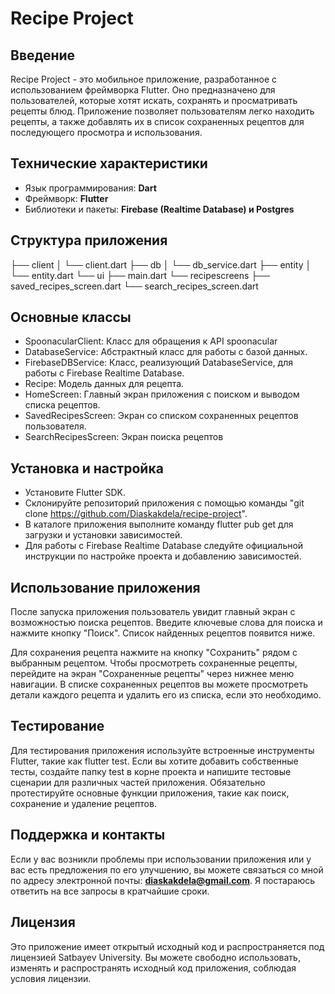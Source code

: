 # Recipe Project

## Введение

Recipe Project - это мобильное приложение, разработанное с использованием фреймворка Flutter. 
Оно предназначено для пользователей, которые хотят искать, сохранять и просматривать рецепты блюд. 
Приложение позволяет пользователям легко находить рецепты, а также добавлять их в список 
сохраненных рецептов для последующего просмотра и использования.

## Технические характеристики

- Язык программирования: **Dart**
- Фреймворк: **Flutter**
- Библиотеки и пакеты: **Firebase (Realtime Database) и Postgres**

## Структура приложения

├── client
│   └── client.dart
├── db
│   └── db_service.dart
├── entity
│   └── entity.dart
└── ui
    ├── main.dart
    └── recipescreens
        ├── saved_recipes_screen.dart
        └── search_recipes_screen.dart

## Основные классы 

- SpoonacularClient: Класс для обращения к API spoonacular
- DatabaseService: Абстрактный класс для работы с базой данных.
- FirebaseDBService: Класс, реализующий DatabaseService, для работы с Firebase Realtime Database.
- Recipe: Модель данных для рецепта.
- HomeScreen: Главный экран приложения с поиском и выводом списка рецептов.
- SavedRecipesScreen: Экран со списком сохраненных рецептов пользователя.
- SearchRecipesScreen: Экран поиска рецептов

## Установка и настройка

- Установите Flutter SDK.
- Склонируйте репозиторий приложения с помощью команды "git clone https://github.com/Diaskakdela/recipe-project".
- В каталоге приложения выполните команду flutter pub get для загрузки и установки зависимостей.
- Для работы с Firebase Realtime Database следуйте официальной инструкции по настройке проекта и добавлению зависимостей.

## Использование приложения

После запуска приложения пользователь увидит главный экран с возможностью поиска рецептов. 
Введите ключевые слова для поиска и нажмите кнопку "Поиск". Список найденных рецептов появится ниже.

Для сохранения рецепта нажмите на кнопку "Сохранить" рядом с выбранным рецептом. 
Чтобы просмотреть сохраненные рецепты, перейдите на экран "Сохраненные рецепты" через нижнее меню навигации. 
В списке сохраненных рецептов вы можете просмотреть детали каждого рецепта и удалить его из списка, если это необходимо.

## Тестирование

Для тестирования приложения используйте встроенные инструменты Flutter, такие как flutter test. 
Если вы хотите добавить собственные тесты, создайте папку test в корне проекта и напишите тестовые 
сценарии для различных частей приложения. Обязательно протестируйте основные функции приложения, 
такие как поиск, сохранение и удаление рецептов.

## Поддержка и контакты

Если у вас возникли проблемы при использовании приложения или у вас есть предложения по его улучшению, 
вы можете связаться со мной по адресу электронной почты: **diaskakdela@gmail.com**. Я постараюсь ответить 
на все запросы в кратчайшие сроки.

## Лицензия

Это приложение имеет открытый исходный код и распространяется под лицензией Satbayev University.
Вы можете свободно использовать, изменять и распространять исходный код приложения, соблюдая условия лицензии.